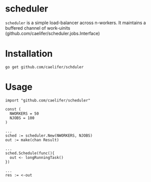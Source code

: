 scheduler
=========

`scheduler` is a simple load-balancer across n-workers. It maintains a buffered channel of work-uinits (github.com/caelifer/scheduler.jobs.Interface)

# Installation
```
go get github.com/caelifer/schduler
```

# Usage
```
import "github.com/caelifer/scheduler"

const (
  NWORKERS = 50
  NJOBS = 100
)

...
sched := scheduler.New(NWORKERS, NJOBS)
out := make(chan Result)

...
sched.Schedule(func(){
  out <- longRunningTask()
})

...
res := <-out
```
